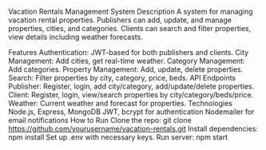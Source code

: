 Vacation Rentals Management System
Description
A system for managing vacation rental properties. Publishers can add, update, and manage properties, cities, and categories. Clients can search and filter properties, view details including weather forecasts.

Features
Authentication: JWT-based for both publishers and clients.
City Management: Add cities, get real-time weather.
Category Management: Add categories.
Property Management: Add, update, delete properties.
Search: Filter properties by city, category, price, beds.
API Endpoints
Publisher: Register, login, add city/category, add/update/delete properties.
Client: Register, login, view/search properties by city/category/beds/price.
Weather: Current weather and forecast for properties.
Technologies
Node.js, Express, MongoDB
JWT, bcrypt for authentication
Nodemailer for email notifications
How to Run
Clone the repo:
git clone https://github.com/yourusername/vacation-rentals.git
Install dependencies:
npm install
Set up .env with necessary keys.
Run server:
npm start
